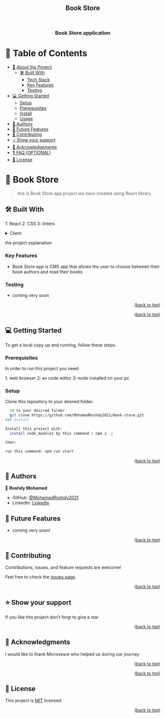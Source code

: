<a name="readme-top"></a>

<div align="center">
  <h2> Book Store  </h2>
  <br/>

  <h3><b>Book Store application </b></h3>

</div>

<!-- TABLE OF CONTENTS -->

# 📗 Table of Contents

- [📖 About the Project](#about-project)
  - [🛠 Built With](#built-with)
    - [Tech Stack](#tech-stack)
    - [Key Features](#key-features)
    - [Testing](#Testing)
- [💻 Getting Started](#getting-started)
  - [Setup](#setup)
  - [Prerequisites](#prerequisites)
  - [Install](#install)
  - [Usage](#usage)
- [👥 Authors](#authors)
- [🔭 Future Features](#future-features)
- [🤝 Contributing](#contributing)
- [⭐️ Show your support](#support)
- [🙏 Acknowledgements](#acknowledgements)
- [❓ FAQ (OPTIONAL)](#faq)
- [📝 License](#license)

<!-- PROJECT DESCRIPTION -->

# 📖 Book Store <a name="about-project"></a>

> this is Book Store app project we have created using  React library

## 🛠 Built With <a name="built-with"></a>

1: React
2: CSS
3: linters

<details>
  <summary>Client</summary>
  <ul>
    <li><a href="https://React.dev/">React</a></li>
  </ul>
</details>
</details>

<!-- Features -->
<p> the project explanation </p> 

### Key Features <a name="key-features"></a>


- Book Store app is  CMS app that allows the user to choose between their book authors and read their books


### Testing <a name="Testing"></a>

- coming very soon 


<p align="right">(<a href="#readme-top">back to top</a>)</p>

<!-- LIVE DEMO -->

<p align="right">(<a href="#readme-top">back to top</a>)</p>

<!-- GETTING STARTED -->

## 💻 Getting Started <a name="getting-started"></a>

To get a local copy up and running, follow these steps.

### Prerequisites

In order to run this project you need:

1: web browser
2: an code editor
3: node installed on your pc

### Setup

Clone this repository to your desired folder:

```sh
  cd to your desired folder 
  git clone https://github.com/MohamedRoshdy2021/Book-store.git
### Install

Install this project with:
  install node_modules by this command : npm i -y

then:

run this command: npm run start 

```
<p align="right">(<a href="#readme-top">back to top</a>)</p>

<!-- AUTHORS -->

## 👥 Authors <a name="authors"></a>

👤 **Roshdy Mohamed**
- GitHub: [@MohamedRoshdy2021](https://github.com/MohamedRoshdy2021)
- LinkedIn: [LinkedIn](https://www.linkedin.com/in/mohammed-elkhadragy-2b58b6215/)

<!-- FUTURE FEATURES -->

## 🔭 Future Features <a name="future-features"></a>

- coming very soon!

<p align="right">(<a href="#readme-top">back to top</a>)</p>

<!-- CONTRIBUTING -->

## 🤝 Contributing <a name="contributing"></a>

Contributions, issues, and feature requests are welcome!

Feel free to check the [issues page](../../issues/).

<p align="right">(<a href="#readme-top">back to top</a>)</p>

<!-- SUPPORT -->

## ⭐️ Show your support <a name="support"></a>

If you like this project don't forgt to give a star

<p align="right">(<a href="#readme-top">back to top</a>)</p>

<!-- ACKNOWLEDGEMENTS -->

## 🙏 Acknowledgments <a name="acknowledgements"></a>

I would like to thank Microvesre who helped us during our journey

<p align="right">(<a href="#readme-top">back to top</a>)</p>

<!-- FAQ (optional) -->

<p align="right">(<a href="#readme-top">back to top</a>)</p>

<!-- LICENSE -->

## 📝 License <a name="license"></a>

This project is [MIT](./MIT.md) licensed.

<p align="right">(<a href="#readme-top">back to top</a>)</p>
